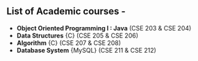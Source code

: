 ## List of Academic courses - 
- **Object Oriented Programming I : Java** (CSE 203 & CSE 204)
- **Data Structures** {C} (CSE 205 & CSE 206)  
- **Algorithm** {C} (CSE 207 & CSE 208)  
- **Database System** {MySQL} (CSE 211 & CSE 212)